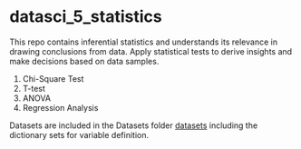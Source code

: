 # datasci_5_statistics

This repo contains inferential statistics and understands its relevance in drawing conclusions from data. Apply statistical tests to derive insights and make decisions based on data samples. 

1. Chi-Square Test
2. T-test
3. ANOVA
4. Regression Analysis


Datasets are included in the Datasets folder [datasets](https://github.com/EugeneHsiung/datasci_5_statistics/tree/main/datasets) including the dictionary sets for variable definition. 
